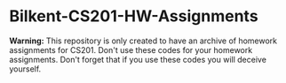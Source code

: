 # Bilkent-CS201-HW-Assignments
**Warning:** This repository is only created to have an archive of homework assignments for CS201. Don't use these codes for your homework assignments. Don't forget that if you use these codes you will deceive yourself.
